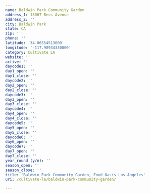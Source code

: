 ```yaml
---
name: Baldwin Park Community Garden
address_1: 13067 Bess Avenue
address_2: ''
city: Baldwin Park
state: CA
zip: ''
phone: ''
latitude: '34.06554513000'
longitude: '-117.98934330000'
category: Cultivate LA
website: ''
active: ''
daycode1: ''
day1_open: ''
day1_close: ''
daycode2: ''
day2_open: ''
day2_close: ''
daycode3: ''
day3_open: ''
day3_close: ''
daycode4: ''
day4_open: ''
day4_close: ''
daycode5: ''
day5_open: ''
day5_close: ''
daycode6: ''
day6_open: ''
daycode7: ''
day7_open: ''
day7_close: ''
year_round (y/n): ''
season_open: ''
season_close: ''
title: 'Baldwin Park Community Garden, Food Oasis Los Angeles'
uri: /cultivate-la/baldwin-park-community-garden/

---
```

